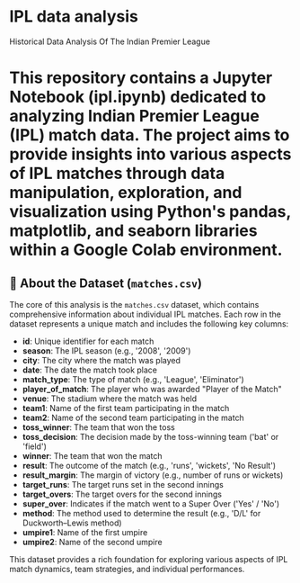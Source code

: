 # IPL data analysis
Historical Data Analysis Of The Indian Premier League

# This repository contains a Jupyter Notebook (ipl.ipynb) dedicated to analyzing Indian Premier League (IPL) match data. The project aims to provide insights into various aspects of IPL matches through data manipulation, exploration, and visualization using Python's pandas, matplotlib, and seaborn libraries within a Google Colab environment.

## 📁 About the Dataset (`matches.csv`)

The core of this analysis is the `matches.csv` dataset, which contains comprehensive information about individual IPL matches. Each row in the dataset represents a unique match and includes the following key columns:

- **id**: Unique identifier for each match  
- **season**: The IPL season (e.g., '2008', '2009')  
- **city**: The city where the match was played  
- **date**: The date the match took place  
- **match_type**: The type of match (e.g., 'League', 'Eliminator')  
- **player_of_match**: The player who was awarded "Player of the Match"  
- **venue**: The stadium where the match was held  
- **team1**: Name of the first team participating in the match  
- **team2**: Name of the second team participating in the match  
- **toss_winner**: The team that won the toss  
- **toss_decision**: The decision made by the toss-winning team ('bat' or 'field')  
- **winner**: The team that won the match  
- **result**: The outcome of the match (e.g., 'runs', 'wickets', 'No Result')  
- **result_margin**: The margin of victory (e.g., number of runs or wickets)  
- **target_runs**: The target runs set in the second innings  
- **target_overs**: The target overs for the second innings  
- **super_over**: Indicates if the match went to a Super Over ('Yes' / 'No')  
- **method**: The method used to determine the result (e.g., 'D/L' for Duckworth–Lewis method)  
- **umpire1**: Name of the first umpire  
- **umpire2**: Name of the second umpire  

This dataset provides a rich foundation for exploring various aspects of IPL match dynamics, team strategies, and individual performances.
